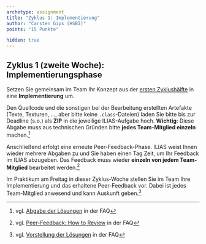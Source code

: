 ```yaml
---
archetype: assignment
title: "Zyklus 1: Implementierung"
author: "Carsten Gips (HSBI)"
points: "15 Punkte"

hidden: true
---
```



## Zyklus 1 (zweite Woche): Implementierungsphase

Setzen Sie gemeinsam im Team Ihr Konzept aus der
[ersten Zyklushälfte](b01a.md)
in eine **Implementierung** um.

Den Quellcode und die sonstigen bei der Bearbeitung erstellten Artefakte (Texte,
Texturen, ..., aber bitte keine `.class`-Dateien) laden Sie bitte bis zur Deadline
(s.o.) als **ZIP** in die jeweilige ILIAS-Aufgabe hoch. **Wichtig**: Diese Abgabe muss
aus technischen Gründen bitte **jedes Team-Mitglied einzeln** machen.[^2]

Anschließend erfolgt eine erneute Peer-Feedback-Phase. ILIAS weist Ihnen wieder
mehrere Abgaben zu und Sie haben einen Tag Zeit, um Ihr Feedback im ILIAS abzugeben.
Das Feedback muss wieder **einzeln von jedem Team-Mitglied** bearbeitet werden.[^3]

Im Praktikum am Freitag in dieser Zyklus-Woche stellen Sie im Team Ihre Implementierung
und das erhaltene Peer-Feedback vor. Dabei ist jedes Team-Mitglied anwesend und kann
Auskunft geben.[^4]


[^2]: vgl. [Abgabe der Lösungen](https://github.com/Programmiermethoden-CampusMinden/PM-Lecture/discussions/XXXX) in der FAQ
[^3]: vgl. [Peer-Feedback: How to Review](https://github.com/Programmiermethoden-CampusMinden/PM-Lecture/discussions/XXXX) in der FAQ
[^4]: vgl. [Vorstellung der Lösungen](https://github.com/Programmiermethoden-CampusMinden/PM-Lecture/discussions/XXXX) in der FAQ
